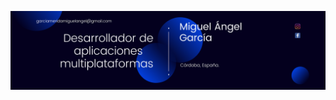 ![](https://github.com/Abepuoh/Abepuoh/blob/8d7a354064e0cee293b3f2f88a2573ec1380ef67/Banner.png)

<!--
**Abepuoh/Abepuoh** is a ✨ _special_ ✨ repository because its `README.md` (this file) appears on your GitHub profile.

Here are some ideas to get you started:

- 🔭 I’m currently working on ...
- 🌱 I’m currently learning ...
- 👯 I’m looking to collaborate on ...
- 🤔 I’m looking for help with ...
- 💬 Ask me about ...
- 📫 How to reach me: ...
- 😄 Pronouns: ...
- ⚡ Fun fact: ...
-->
